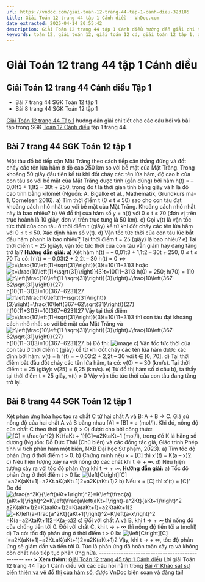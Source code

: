 ```yaml
---
url: https://vndoc.com/giai-toan-12-trang-44-tap-1-canh-dieu-323185
title: Giải Toán 12 trang 44 tập 1 Cánh diều - VnDoc.com
date_extracted: 2025-04-14 20:55:42
description: Giải Toán 12 trang 44 tập 1 Cánh diều hướng dẫn giải chi tiết các câu hỏi và bài tập trong SGK Toán 12 Cánh diều tập 1.
keywords: toán 12, giải toán 12, giải toán 12 cd, giải toán 12 tập 1, giải toán 12 Cánh diều, toán 12 Cánh diều tập 1, toán 12 Cánh diều, Toán 12 Cánh diều Bài 4, giải Toán 12 Cánh diều Bài 4, toán 12 cd bài 4, Toán 12 Cánh diều bài 4 Khảo sát sự biến thiên và vẽ đồ thị của hàm số, Khảo sát sự biến thiên và vẽ đồ thị của hàm số, giải toán 12 trang 28, giải toán 12 trang 42, giải toán 12 trang 43, giải toán 12 trang 44, toán 12 trang 44, toán 12 trang 44 cánh diều, giải toán 12 trang 44 cánh diều
---
```


# Giải Toán 12 trang 44 tập 1 Cánh diều
## Giải Toán 12 trang 44 Cánh diều Tập 1
  * Bài 7 trang 44 SGK Toán 12 tập 1
  * Bài 8 trang 44 SGK Toán 12 tập 1

[Giải Toán 12 trang 44 Tập 1](<https://vndoc.com/giai-toan-12-trang-44-tap-1-canh-dieu-323185>) hướng dẫn giải chi tiết cho các câu hỏi và bài tập trong SGK [Toán 12 Cánh diều](<https://vndoc.com/toan-12-canh-dieu>) tập 1 trang 44.
## Bài 7 trang 44 SGK Toán 12 tập 1
Một tàu đổ bộ tiếp cận Mặt Trăng theo cách tiếp cận thẳng đứng và đốt cháy các tên lửa hãm ở độ cao 250 km so với bề mặt của Mặt Trăng.
Trong khoảng 50 giây đầu tiên kể từ khi đốt cháy các tên lửa hãm, độ cao h của con tàu so với bề mặt của Mặt Trăng được tính \(gần đúng\) bởi hàm
h\(t\) = – 0,01t3 \+ 1,1t2 – 30t + 250,
trong đó t là thời gian tính bằng giây và h là độ cao tính bằng kilômét \(Nguồn: A. Bigalke et al., Mathematik, Grundkurs ma-1, Cornelsen 2016\).
a\) Tìm thời điểm t \(0 ≤ t ≤ 50\) sao cho con tàu đạt khoảng cách nhỏ nhất so với bề mặt của Mặt Trăng. Khoảng cách nhỏ nhất này là bao nhiêu?
b\) Vẽ đồ thị của hàm số y = h\(t\) với 0 ≤ t ≤ 70 \(đơn vị trên trục hoành là 10 giây, đơn vị trên trục tung là 50 km\).
c\) Gọi v\(t\) là vận tốc tức thời của con tàu ở thời điểm t \(giây\) kể từ khi đốt cháy các tên lửa hãm với 0 ≤ t ≤ 50. Xác định hàm số v\(t\).
d\) Vận tốc tức thời của con tàu lúc bắt đầu hãm phanh là bao nhiêu? Tại thời điểm t = 25 \(giây\) là bao nhiêu?
e\) Tại thời điểm t = 25 \(giây\), vận tốc tức thời của con tàu vẫn giảm hay đang tăng trở lại?
**Hướng dẫn giải:**
**a\)** Xét hàm h\(t\) = – 0,01t3 \+ 1,1t2 – 30t + 250, 0 ≤ t ≤ 70 
Ta có: h'\(t\) = – 0,03t2 \+ 2,2t – 30
h\(t\) = 0 ⇔ ![t=\\frac{10\\left\(11-\\sqrt{31}\\right\)}{3}](https://i.vdoc.vn/data/image/blank.png)t=10\(11−31\)3 hoặc ![t=\\frac{10\\left\(11+\\sqrt{31}\\right\)}{3}](https://i.vdoc.vn/data/image/blank.png)t=10\(11+31\)3
h\(0\) = 250; h\(70\) = 110
![h\\left\(\\frac{10\\left\(11-\\sqrt{31}\\right\)}{3}\\right\)=\\frac{10\\left\(367-62\\sqrt{31}\\right\)}{27}](https://i.vdoc.vn/data/image/blank.png)h\(10\(11−31\)3\)=10\(367−6231\)27
![h\\left\(\\frac{10\\left\(11+\\sqrt{31}\\right\)}{3}\\right\)=\\frac{10\\left\(367+62\\sqrt{31}\\right\)}{27}](https://i.vdoc.vn/data/image/blank.png)h\(10\(11+31\)3\)=10\(367+6231\)27
Vậy tại thời điểm ![t=\\frac{10\\left\(11-\\sqrt{31}\\right\)}{3}](https://i.vdoc.vn/data/image/blank.png)t=10\(11−31\)3 thì con tàu đạt khoảng cách nhỏ nhất so với bề mặt của Mặt Trăng và ![h\\left\(\\frac{10\\left\(11-\\sqrt{31}\\right\)}{3}\\right\)=\\frac{10\\left\(367-62\\sqrt{31}\\right\)}{27}](https://i.vdoc.vn/data/image/blank.png)h\(10\(11−31\)3\)=10\(367−6231\)27.
b\) Đồ thị:
![image](https://i.vdoc.vn/data/image/2024/06/28/638552035646795627.png)
c\) Vận tốc tức thời của con tàu ở thời điểm t \(giây\) kể từ khi đốt cháy các tên lửa hãm được xác định bởi hàm:
v\(t\) = h _'_\(t\) = – 0,03t2 \+ 2,2t – 30 với t ∈ \[0; 70\].
d\) Tại thời điểm bắt đầu đốt cháy các tên lửa hãm, ta có: v\(0\) = – 30 \(km/s\).
Tại thời điểm t = 25 \(giây\): v\(25\) = 6,25 \(km/s\).
e\) Từ đồ thị hàm số ở câu b\), ta thấy tại thời điểm t = 25 giây, v\(t\) > 0
Vậy vận tốc tức thời của con tàu đang tăng trở lại.
## Bài 8 trang 44 SGK Toán 12 tập 1
Xét phản ứng hóa học tạo ra chất C từ hai chất A và B:
A + B → C.
Giả sử nồng độ của hai chất A và B bằng nhau \[A\] = \[B\] = a \(mol/l\). Khi đó, nồng độ của chất C theo thời gian t \(t > 0\) được cho bởi công thức: ![\[C\] = \\frac{a^{2} Kt}{aKt + 1}](https://i.vdoc.vn/data/image/blank.png)\[C\]=a2KtaKt+1 \(mol/l\), trong đó K là hằng số dương \(Nguồn: Đỗ Đức Thái \(Chủ biên\) và các đồng tác giả, Giáo trình Phép tính vi tích phân hàm một biến, NXB Đại học Sư phạm, 2023\).
a\) Tìm tốc độ phản ứng ở thời điểm t > 0.
b\) Chứng minh nếu x = \[C\] thì x'\(t\) = K\(a – x\)2.
c\) Nêu hiện tượng xảy ra với nồng độ các chất khi t → + ∞.
d\) Nêu hiện tượng xảy ra với tốc độ phản ứng khi t → + ∞.
**Hướng dẫn giải:**
a\) Tốc độ phản ứng ở thời điểm t > 0 là:
![\\left\[C\\right\]](https://i.vdoc.vn/data/image/blank.png)\[C\]′=a2K\(aKt+1\)−a2Kt.aK\(aKt+1\)2=a2K\(aKt+1\)2
b\) Nếu x = \[C\] thì x'\(t\) = \[C\]'
Do đó ![\\frac{a^2K}{\\left\(aKt+1\\right\)^2}=K\\left\(\\frac{a}{aKt+1}\\right\)^2=K\\left\(\\frac{a\\left\(aKt+1\\right\)-a^2Kt}{aKt+1}\\right\)^2](https://i.vdoc.vn/data/image/blank.png)a2K\(aKt+1\)2=K\(aaKt+1\)2=K\(a\(aKt+1\)−a2KtaKt+1\)2
![=K\\left\(a-\\frac{a^2Kt}{aKt+1}\\right\)^2=K\\left\(a-x\\right\)^2](https://i.vdoc.vn/data/image/blank.png)=K\(a−a2KtaKt+1\)2=K\(a−x\)2
c\) Đối với chất A và B, khi t → + ∞ thì nồng độ của chúng tiến tới 0.
Đối với chất C, khi t → + ∞ thì nồng độ tiến tới a \(mol/l\)
d\) Ta có: tốc độ phản ứng ở thời điểm t > 0 là:
![\\left\[C\\right\]](https://i.vdoc.vn/data/image/blank.png)\[C\]′=a2K\(aKt+1\)−a2Kt.aK\(aKt+1\)2=a2K\(aKt+1\)2
Vậy, khi t → + ∞, tốc độ phản ứng sẽ giảm dần và tiến tới 0. Tức là phản ứng đã hoàn toàn xảy ra và không còn chất nào tiếp tục phản ứng nữa.
\-----------------------------------------------
**\--- > Xem thêm:** [Giải Toán 12 trang 45 tập 1 Cánh diều](<https://vndoc.com/giai-toan-12-trang-45-tap-1-canh-dieu-324437>)
Lời giải Toán 12 trang 44 Tập 1 Cánh diều với các câu hỏi nằm trong [Bài 4: Khảo sát sự biến thiên và vẽ đồ thị của hàm số](<https://vndoc.com/toan-12-canh-dieu-bai-4-khao-sat-su-bien-thien-va-ve-do-thi-cua-ham-so-320565>), được VnDoc biên soạn và đăng tải\!
